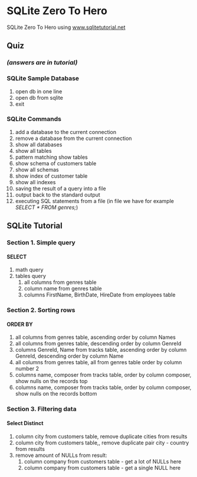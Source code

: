 # SQLite Zero To Hero

SQLite Zero To Hero using www.sqlitetutorial.net

## Quiz

### *(answers are in tutorial)*

### SQLite Sample Database

1. open db in one line
1. open db from sqlite
1. exit

### SQLite Commands

1. add a database to the current connection
1. remove a database from the current connection
1. show all databases
1. show all tables
1. pattern matching show tables
1. show schema of customers table
1. show all schemas
1. show index of customer table
1. show all indexes
1. saving the result of a query into a file
1. output back to the standard output
1. executing SQL statements from a file (in file we have for example *SELECT * FROM genres;*)

## SQLite Tutorial

### Section 1. Simple query

#### SELECT

1. math query
1. tables query
    1. all columns from genres table
    1. column name from genres table
    1. columns FirstName, BirthDate, HireDate from employees table

### Section 2. Sorting rows

#### ORDER BY

1. all columns from genres table, ascending order by column Names
1. all columns from genres table, descending order by column GenreId
1. columns GenreId, Name from tracks table, ascending order by column GenreId, descending order by column Name
1. all columns from genres table, all from genres table order by column number 2
1. columns name, composer from tracks table, order by column composer, show nulls on the records top
1. columns name, composer from tracks table, order by column composer, show nulls on the records bottom

### Section 3. Filtering data

#### Select Distinct

1. column city from customers table, remove duplicate cities from results
1. column city from customers table,, remove duplicate pair city - country from results
1. remove amount of NULLs from result:
    1. column company from customers table - get a lot of NULLs here
    1. column company from customers table - get a single NULL here
